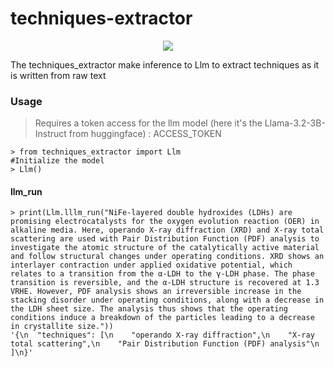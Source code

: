 # techniques-extractor
<p align="center">
 <a href="https://www.python.org">
<img src="https://img.shields.io/badge/python->=3.10-blue"> 
</a>
</p>
The techniques_extractor make inference to Llm to extract techniques as it is written from raw text

### Usage

> Requires a token access for the llm model (here it's the Llama-3.2-3B-Instruct from huggingface) :  ACCESS_TOKEN

```console 
> from techniques_extractor import Llm
#Initialize the model
> Llm()
```



#### llm_run
```console
> print(Llm.lllm_run("NiFe-layered double hydroxides (LDHs) are promising electrocatalysts for the oxygen evolution reaction (OER) in alkaline media. Here, operando X-ray diffraction (XRD) and X-ray total scattering are used with Pair Distribution Function (PDF) analysis to investigate the atomic structure of the catalytically active material and follow structural changes under operating conditions. XRD shows an interlayer contraction under applied oxidative potential, which relates to a transition from the α-LDH to the γ-LDH phase. The phase transition is reversible, and the α-LDH structure is recovered at 1.3 VRHE. However, PDF analysis shows an irreversible increase in the stacking disorder under operating conditions, along with a decrease in the LDH sheet size. The analysis thus shows that the operating conditions induce a breakdown of the particles leading to a decrease in crystallite size."))
'{\n  "techniques": [\n    "operando X-ray diffraction",\n    "X-ray total scattering",\n    "Pair Distribution Function (PDF) analysis"\n  ]\n}'
```